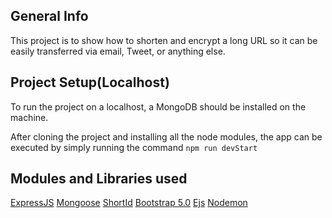## General Info
This project is to show how to shorten and encrypt a long URL so it can be easily transferred via email, Tweet, or anything else.

## Project Setup(Localhost)
To run the project on a localhost, a MongoDB should be installed on the machine.

After cloning the project and installing all the node modules, the app can be executed by simply running the command `npm run devStart`

## Modules and Libraries used

[ExpressJS](https://expressjs.com/)
[Mongoose](https://mongoosejs.com/)
[ShortId](https://www.npmjs.com/package/shortid)
[Bootstrap 5.0](https://getbootstrap.com/)
[Ejs](https://www.npmjs.com/package/ejs)
[Nodemon](https://www.npmjs.com/package/nodemon)
